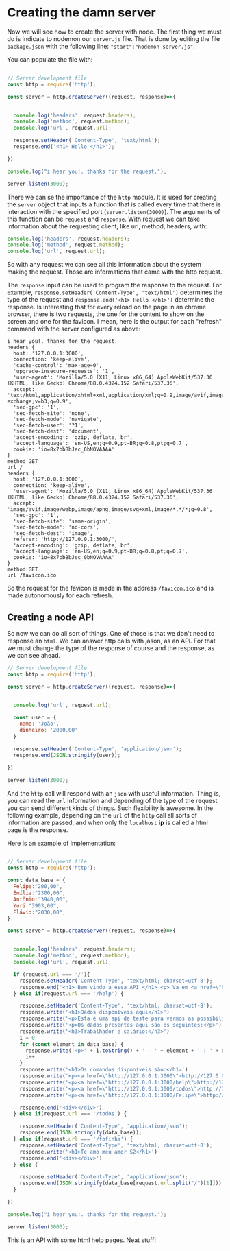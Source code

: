 # Creating the damn server
Now we will see how to create the server with node. The first thing we must do is indicate to nodemon our `server.js` file. That is done by editing the file `package.json` with the following line: `"start":"nodemon server.js"`.

You can populate the file with:

```javascript

// Server development file
const http = require('http');

const server = http.createServer((request, response)=>{


  console.log('headers', request.headers);
  console.log('method', request.method);
  console.log('url', request.url);

  response.setHeader('Content-Type', 'text/html');
  response.end('<h1> Hello </h1>');

})

console.log("i hear you!. thanks for the request.");

server.listen(3000);

```

There we can se the importance of the `http` module. It is used for creating the `server` object that inputs a function that is called every time that there is interaction with the specified port (`server.listen(3000)`). The arguments of this function can be `request` and `response`. With request we can take information about the requesting client, like url, method, headers, with:

```javascript 
console.log('headers', request.headers);
console.log('method', request.method);
console.log('url', request.url);
```
So with any request we can see all this information about the system making the request. Those are informations that came with the http request.

The `response` input can be used to program the response to the request. For example, `response.setHeader('Content-Type', 'text/html')` determines the type of the request and `response.end('<h1> Hello </h1>')` determine the response. Is interesting that for every reload on the page in an chrome browser, there is two requests, the one for the content to show on the screen and one for the favicon. I mean, here is the output for each "refresh" command with the server configured as above:

```
i hear you!. thanks for the request.
headers {
  host: '127.0.0.1:3000',
  connection: 'keep-alive',
  'cache-control': 'max-age=0',
  'upgrade-insecure-requests': '1',
  'user-agent': 'Mozilla/5.0 (X11; Linux x86_64) AppleWebKit/537.36 (KHTML, like Gecko) Chrome/88.0.4324.152 Safari/537.36',
  accept: 'text/html,application/xhtml+xml,application/xml;q=0.9,image/avif,image/webp,image/apng,*/*;q=0.8,application/signed-exchange;v=b3;q=0.9',
  'sec-gpc': '1',
  'sec-fetch-site': 'none',
  'sec-fetch-mode': 'navigate',
  'sec-fetch-user': '?1',
  'sec-fetch-dest': 'document',
  'accept-encoding': 'gzip, deflate, br',
  'accept-language': 'en-US,en;q=0.9,pt-BR;q=0.8,pt;q=0.7',
  cookie: 'io=8x7bbBbJec_0bNOVAAAA'
}
method GET
url /
headers {
  host: '127.0.0.1:3000',
  connection: 'keep-alive',
  'user-agent': 'Mozilla/5.0 (X11; Linux x86_64) AppleWebKit/537.36 (KHTML, like Gecko) Chrome/88.0.4324.152 Safari/537.36',
  accept: 'image/avif,image/webp,image/apng,image/svg+xml,image/*,*/*;q=0.8',
  'sec-gpc': '1',
  'sec-fetch-site': 'same-origin',
  'sec-fetch-mode': 'no-cors',
  'sec-fetch-dest': 'image',
  referer: 'http://127.0.0.1:3000/',
  'accept-encoding': 'gzip, deflate, br',
  'accept-language': 'en-US,en;q=0.9,pt-BR;q=0.8,pt;q=0.7',
  cookie: 'io=8x7bbBbJec_0bNOVAAAA'
}
method GET
url /favicon.ico
```

So the request for the favicon is made in the address `/favicon.ico` and is made autonomously for each refresh.

## Creating a node API
So now we can do all sort of things. One of those is that we don't need to response an `html`. We can answer http calls with jason, as an API. For that we must change the type of the response of course and the response, as we can see ahead.

```javascript
// Server development file
const http = require('http');

const server = http.createServer((request, response)=>{


  console.log('url', request.url);

  const user = {
    name: 'João',
    dinheiro: '2000,00'
  }

  response.setHeader('Content-Type', 'application/json');
  response.end(JSON.stringify(user));

})

server.listen(3000);
```

And the `http` call will respond with an `json` with useful information. Thing is, you can read the `url` information and depending of the type of the request you can send different kinds of things. Such flexibility is awesome. In the following example, depending on the `url` of the `http` call all sorts of information are passed, and when only the `localhost` **ip** is called a html page is the response.

Here is an example of implementation:

```javascript

// Server development file
const http = require('http');

const data_base = {
  Felipe:"200,00",
  Emília:"2300,00",
  Antônio:"3940,00",
  Yuri:"3903,00",
  Flávio:"2030,00",
}

const server = http.createServer((request, response)=>{


  console.log('headers', request.headers);
  console.log('method', request.method);
  console.log('url', request.url);

  if (request.url === '/'){
    response.setHeader('Content-Type', 'text/html; charset=utf-8');
    response.end('<h1> Bem vindo a essa API </h1> <p> Va em <a href=\"http://127.0.0.1:3000/help\">http://127.0.0.1:3000/help</a> para ver o que se pode conseguir com essa API.</p>');
  } else if(request.url === '/help') {

    response.setHeader('Content-Type', 'text/html; charset=utf-8');
    response.write('<h1>Dados disponíveis aqui</h1>')
    response.write('<p>Esta é uma api de teste para vermos as possibilidades de utilisação de um servidor node para atender requests http.</p>')
    response.write('<p>Os dados presentes aqui são os seguintes:</p>')
    response.write('<h3>Trabalhador e salário:</h3>')
    i = 0
    for (const element in data_base) {
      response.write('<p>' + i.toString() + ' - ' + element + ' : ' + data_base[element] + '</p>')
      i++
    }
    response.write('<h1>Os comandos disponíveis são:</h1>')
    response.write('<p><a href=\"http://127.0.0.1:3000\">http://127.0.0.1:3000</a>             ===> Responde com página http de boas vindas.</p>')
    response.write('<p><a href=\"http://127.0.0.1:3000/help\">http://127.0.0.1:3000/help</a>   ===> Responde com página http com instruções de uso.</p>')
    response.write('<p><a href=\"http://127.0.0.1:3000/todos\">http://127.0.0.1:3000/todos</a> ===> Responde com json de todos os dados disponíveis.</p>')
    response.write('<p><a href=\"http://127.0.0.1:3000/Felipe\">http://127.0.0.1:3000/nome</a> ===> Responde com json com salário desse trabalhador.</p>')

    response.end('<div></div>')
  } else if(request.url === '/todos') {

    response.setHeader('Content-Type', 'application/json');
    response.end(JSON.stringify(data_base));
  } else if(request.url === '/fofinha') {
    response.setHeader('Content-Type', 'text/html; charset=utf-8');
    response.write('<h1>Te amo meu amor S2</h1>')
    response.end('<div></div>')
  } else {

    response.setHeader('Content-Type', 'application/json');
    response.end(JSON.stringify(data_base[request.url.split("/")[1]]));
  }

})

console.log("i hear you!. thanks for the request.");

server.listen(3000);

```
This is an API with some html help pages. Neat stuff!
